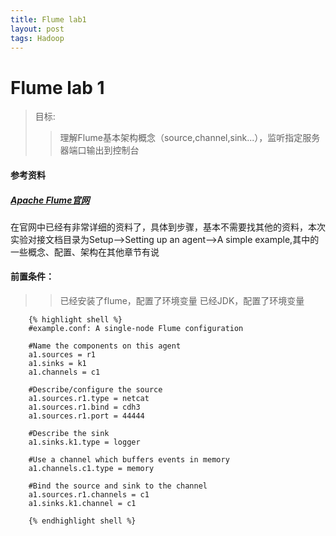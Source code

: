 ```yaml
---
title: Flume lab1
layout: post
tags: Hadoop
---
```

# Flume lab 1

> 目标:
> > 理解Flume基本架构概念（source,channel,sink...），监听指定服务器端口输出到控制台

#### 参考资料
##### [Apache Flume官网](http://flume.apache.org/FlumeUserGuide.html)

在官网中已经有非常详细的资料了，具体到步骤，基本不需要找其他的资料，本次实验对接文档目录为Setup-->Setting up an agent-->A simple example,其中的一些概念、配置、架构在其他章节有说

#### 前置条件：  
>> 已经安装了flume，配置了环境变量
>> 已经JDK，配置了环境变量

		{% highlight shell %}
		#example.conf: A single-node Flume configuration
		
		#Name the components on this agent
		a1.sources = r1
		a1.sinks = k1
		a1.channels = c1
		
		#Describe/configure the source
		a1.sources.r1.type = netcat
		a1.sources.r1.bind = cdh3
		a1.sources.r1.port = 44444
		
		#Describe the sink
		a1.sinks.k1.type = logger
		
		#Use a channel which buffers events in memory
		a1.channels.c1.type = memory
		
		#Bind the source and sink to the channel
		a1.sources.r1.channels = c1
		a1.sinks.k1.channel = c1
			
		{% endhighlight shell %}